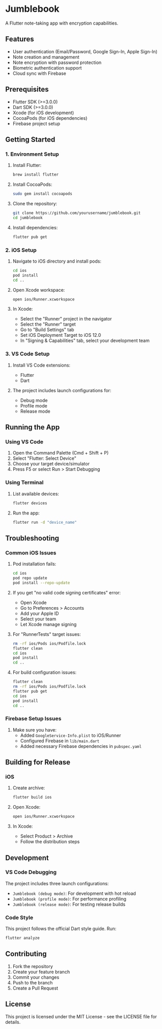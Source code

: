 # Jumblebook

A Flutter note-taking app with encryption capabilities.

## Features

- User authentication (Email/Password, Google Sign-In, Apple Sign-In)
- Note creation and management
- Note encryption with password protection
- Biometric authentication support
- Cloud sync with Firebase

## Prerequisites

- Flutter SDK (>=3.0.0)
- Dart SDK (>=3.0.0)
- Xcode (for iOS development)
- CocoaPods (for iOS dependencies)
- Firebase project setup

## Getting Started

### 1. Environment Setup

1. Install Flutter:
   ```bash
   brew install flutter
   ```

2. Install CocoaPods:
   ```bash
   sudo gem install cocoapods
   ```

3. Clone the repository:
   ```bash
   git clone https://github.com/yourusername/jumblebook.git
   cd jumblebook
   ```

4. Install dependencies:
   ```bash
   flutter pub get
   ```

### 2. iOS Setup

1. Navigate to iOS directory and install pods:
   ```bash
   cd ios
   pod install
   cd ..
   ```

2. Open Xcode workspace:
   ```bash
   open ios/Runner.xcworkspace
   ```

3. In Xcode:
   - Select the "Runner" project in the navigator
   - Select the "Runner" target
   - Go to "Build Settings" tab
   - Set iOS Deployment Target to iOS 12.0
   - In "Signing & Capabilities" tab, select your development team

### 3. VS Code Setup

1. Install VS Code extensions:
   - Flutter
   - Dart

2. The project includes launch configurations for:
   - Debug mode
   - Profile mode
   - Release mode

## Running the App

### Using VS Code

1. Open the Command Palette (Cmd + Shift + P)
2. Select "Flutter: Select Device"
3. Choose your target device/simulator
4. Press F5 or select Run > Start Debugging

### Using Terminal

1. List available devices:
   ```bash
   flutter devices
   ```

2. Run the app:
   ```bash
   flutter run -d "device_name"
   ```

## Troubleshooting

### Common iOS Issues

1. Pod installation fails:
   ```bash
   cd ios
   pod repo update
   pod install --repo-update
   ```

2. If you get "no valid code signing certificates" error:
   - Open Xcode
   - Go to Preferences > Accounts
   - Add your Apple ID
   - Select your team
   - Let Xcode manage signing

3. For "RunnerTests" target issues:
   ```bash
   rm -rf ios/Pods ios/Podfile.lock
   flutter clean
   cd ios
   pod install
   cd ..
   ```

4. For build configuration issues:
   ```bash
   flutter clean
   rm -rf ios/Pods ios/Podfile.lock
   flutter pub get
   cd ios
   pod install
   cd ..
   ```

### Firebase Setup Issues

1. Make sure you have:
   - Added `GoogleService-Info.plist` to iOS/Runner
   - Configured Firebase in `lib/main.dart`
   - Added necessary Firebase dependencies in `pubspec.yaml`

## Building for Release

### iOS

1. Create archive:
   ```bash
   flutter build ios
   ```

2. Open Xcode:
   ```bash
   open ios/Runner.xcworkspace
   ```

3. In Xcode:
   - Select Product > Archive
   - Follow the distribution steps

## Development

### VS Code Debugging

The project includes three launch configurations:
- `Jumblebook (debug mode)`: For development with hot reload
- `Jumblebook (profile mode)`: For performance profiling
- `Jumblebook (release mode)`: For testing release builds

### Code Style

This project follows the official Dart style guide. Run:
```bash
flutter analyze
```

## Contributing

1. Fork the repository
2. Create your feature branch
3. Commit your changes
4. Push to the branch
5. Create a Pull Request

## License

This project is licensed under the MIT License - see the LICENSE file for details.

